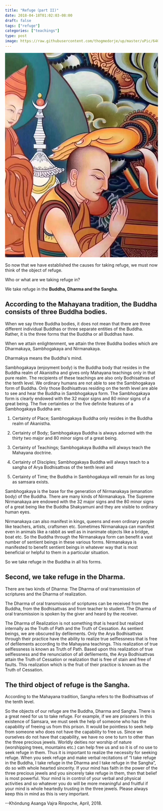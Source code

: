 ```yaml
---
title: "Refuge（part II)"
date: 2018-04-18T01:02:03-08:00
draft: false
tags: ["refuge"]
categories: ["teachings"]
type: post
image: https://raw.githubusercontent.com/thogmedorje/up/master/uPic/640-20200510113715947.jpeg
---
```



![img](https://raw.githubusercontent.com/thogmedorje/up/master/uPic/640-20200510113715947.jpeg)


So now that we have established the causes for taking refuge, we must now think of the object of refuge. 

  Who or what are we taking refuge in?  

  We take refuge in the **Buddha, Dharma and the Sangha**.

## According to the Mahayana tradition, the Buddha consists of three Buddha bodies.

When we say three Buddha bodies, it does not mean that there are three different individual Buddhas or three separate entities of the Buddha.  Rather, it is the three forms that the Buddha or all Buddhas have. 

When we attain enlightenment, we attain the three Buddha bodies which are Dharmakaya, Sambhogakaya and Nirmanakaya.

Dharmakya means the Buddha's mind.

Sambhogakaya (enjoyment body) is the Buddha body that resides in the Buddha realm of Akanistha and gives only Mahayana teachings only in that pure realm.  The recipients of these teachings are also only Bodhisattvas of the tenth level.  We ordinary humans are not able to see the Sambhogakaya form of Buddha.  Only those Bodhisattvas residing on the tenth level are able to see and hear the Buddha in Sambhogakaya form. The Sambhogakaya form is clearly endowed with the 32 major signs and 80 minor signs of a great being.   The five certainties or the five definite features of a Sambhogakaya Buddha are:  


1. Certainty of Place; Sambhogakaya Buddha only resides in the Buddha realm of Akanistha.  

1. Certainty of Body; Sambhogakaya Buddha is always adorned with the thirty two major and 80 minor signs of a great being. 

1. Certainty of Teachings; Sambhogakaya Buddha will always teach the Mahayana doctrine. 

1. Certainty of Disciples; Sambhogakaya Buddha will always teach to a sangha of Arya Bodhisattvas of the tenth level and 

1. Certainty of Time; the Buddha in Sambhogakaya will remain for as long as samsara exists.  

Sambhogakaya is the base for the generation of Nirmanakaya (emanation body) of the Buddha.  There are many kinds of Nirmanakaya.  The Supreme Nirmanakaya are endowed with the 32 major signs and the 80 minor signs of a great being like the Buddha Shakyamuni and they are visible to ordinary human eyes.

Nirmanakaya can also manifest in kings, queens and even ordinary people like teachers, artists, craftsmen etc.  Sometimes Nirmanakaya can manifest even in animals like a rabbit as well as in inanimate objects like a bridge, boat etc.  So the Buddha through the Nirmanakaya form can benefit a vast number of sentient beings in these various forms.  Nirmanakaya is manifested to benefit sentient beings in whatever way that is most beneficial or helpful to them in a particular situation. 

So we take refuge in the Buddha in all his forms.

## Second, we take refuge in the Dharma. 

There are two kinds of Dharma:  The Dharma of oral transmission of scriptures and the Dharma of realization. 

The Dharma of oral transmission of scriptures can be received from the Buddha, from the Bodhisattvas and from teacher to student.  The Dharma of oral transmission is spoken by the giver and heard by the receiver.

The Dharma of Realization is not something that is heard but realized internally as the Truth of Path and the Truth of Cessation.  As sentient beings, we are obscured by defilements.  Only the Arya Bodhisattvas through their practice have the ability to realize true selflessness that is free of defilements according to the Mahayana teachings.  This realization of true selflessness is known as Truth of Path.  Based upon this realization of true selflessness and the renunciation of all defilements, the Arya Bodhisattvas attain the Truth of Cessation or realization that is free of stain and free of faults.  This realization which is the fruit of their practice is known as the Truth of Cessation. 



## The third object of refuge is the Sangha.

According to the Mahayana tradition, Sangha refers to the Bodhisattvas of the tenth level. 

So the objects of our refuge are the Buddha, Dharma and Sangha.   There is a great need for us to take refuge.  For example, if we are prisoners in this existence of Samsara, we must seek the help of someone who has the capability of freeing us from this prison.  It would be pointless to seek help from someone who does not have the capability to free us.  Since we ourselves do not have that capability, we have no one to turn to other than the three precious jewels.  Worldly deities nor worship of nature (worshipping trees, mountains etc.) can help free us and so it is of no use to seek refuge in them.  Thus it is important to realize the necessity for seeking refuge.  When you seek refuge and make verbal recitations of “I take refuge in the Buddha, I take refuge in the Dharma and I take refuge in the Sangha”, do so with whole hearted sincerity.  If your mind has faith in the power of the three precious jewels and you sincerely take refuge in them, then that belief is most powerful. Your mind is in control of your verbal and physical activities and so whatever you do will be more meaningful and fruitful if your mind is whole heartedly trusting in the three jewels.  Please always keep this in mind as this is very important.

--Khöndung Asanga Vajra Rinpoche, April, 2018.


